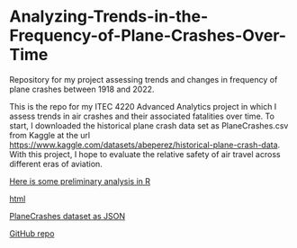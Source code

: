 # Analyzing-Trends-in-the-Frequency-of-Plane-Crashes-Over-Time
Repository for my project assessing trends and changes in frequency of plane crashes between 1918 and 2022.

This is the repo for my ITEC 4220 Advanced Analytics project in which I assess trends in air crashes and their associated fatalities over time. To start, I 
downloaded the historical plane crash data set as PlaneCrashes.csv from Kaggle at the url https://www.kaggle.com/datasets/abeperez/historical-plane-crash-data. 
With this project, I hope to evaluate the relative safety of air travel across different eras of aviation.

[Here is some preliminary analysis in R](https://rpubs.com/petedavis2002/1340287)

[html](https://github.com/PeteDavis2002/Analyzing-Trends-in-the-Frequency-of-Plane-Crashes-Over-Time/blob/main/PlaneCrashesMarkdown.html)

[PlaneCrashes dataset as JSON](https://github.com/PeteDavis2002/Analyzing-Trends-in-the-Frequency-of-Plane-Crashes-Over-Time/blob/main/PlaneCrashes.json)

[GitHub repo](https://petedavis2002.github.io/Analyzing-Trends-in-the-Frequency-of-Plane-Crashes-Over-Time)
